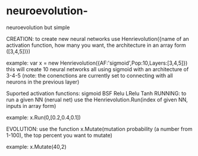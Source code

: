 # neuroevolution-
neuroevolution but simple


CREATION:
  to create new neural networks use Henrievolution({name of an activation function, how many you want, the architecture in an array form ([3,4,5])})

  example:
    var x = new Henrievolution({AF:'sigmoid',Pop:10,Layers:[3,4,5]})
    this will create 10 neural networks all using sigmoid with an architecture of 3-4-5 (note: the conenctions are currently set to connecting with all neurons in the previous     layer)

  Suported activation functions:
    sigmoid
    BSF
    Relu
    LRelu
    Tanh
RUNNING:
  to run a given NN (nerual net) use the Henrievolution.Run(index of given NN, inputs in array form)
  
  example:
    x.Run(0,[0.2,0.4,0.1])
    
EVOLUTION:
  use the function x.Mutate(mutation probability (a number from 1-100), the top percent you want to mutate)
  
  example:
    x.Mutate(40,2)
